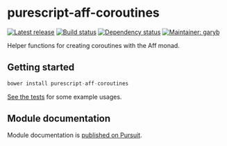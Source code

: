 # purescript-aff-coroutines

[![Latest release](http://img.shields.io/bower/v/purescript-aff-coroutines.svg)](https://github.com/purescript-contrib/purescript-aff-coroutines/releases)
[![Build status](https://travis-ci.org/purescript-contrib/purescript-aff-coroutines.svg?branch=master)](https://travis-ci.org/purescript-contrib/purescript-aff-coroutines)
[![Dependency status](https://img.shields.io/librariesio/github/purescript-contrib/purescript-aff-coroutines.svg)](https://libraries.io/github/purescript-contrib/purescript-aff-coroutines)
[![Maintainer: garyb](https://img.shields.io/badge/maintainer-garyb-lightgrey.svg)](http://github.com/garyb)

Helper functions for creating coroutines with the Aff monad.

## Getting started

``` purescript
bower install purescript-aff-coroutines
```

[See the tests](https://github.com/purescript-contrib/purescript-aff-coroutines/blob/master/test/Main.purs) for some example usages.

## Module documentation

Module documentation is [published on Pursuit](http://pursuit.purescript.org/packages/purescript-aff-coroutines).
